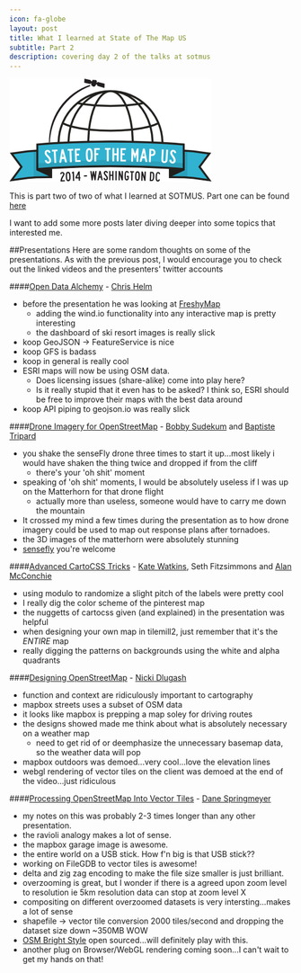 ```yaml
---
icon: fa-globe
layout: post
title: What I learned at State of The Map US
subtitle: Part 2
description: covering day 2 of the talks at sotmus
---
```

[![SOTMUS](/assets/img/logo.png)](http://stateofthemap.us)

This is part two of two of what I learned at SOTMUS. Part one can be found [here](/2014/04/16/state-of-the-map-us-part-1/)

I want to add some more posts later diving deeper into some topics that interested me.

##Presentations
Here are some random thoughts on some of the presentations. As with the previous post, I would encourage you to check out the linked videos and the presenters' twitter accounts

####[Open Data Alchemy](http://stateofthemap.us/session/making-data-alchemy/) - [Chris Helm](https://twitter.com/cwhelm)
* before the presentation he was looking at [FreshyMap](http://freshymap.com/)
    * adding the wind.io functionality into any interactive map is pretty interesting
    * the dashboard of ski resort images is really slick
* koop GeoJSON -> FeatureService is nice
* koop GFS is badass
* koop in general is really cool
* ESRI maps will now be using OSM data.
    * Does licensing issues (share-alike) come into play here?
    * Is it really stupid that it even has to be asked? I think so, ESRI should be free to improve their maps with the best data around
* koop API piping to geojson.io was really slick

####[Drone Imagery for OpenStreetMap](http://stateofthemap.us/session/future-relationship-between-osm-and-uavs/) - [Bobby Sudekum](https://twitter.com/bobws) and [Baptiste Tripard]()
* you shake the senseFly drone three times to start it up...most likely i would have shaken the thing twice and dropped if from the cliff
    * there's your 'oh shit' moment
* speaking of 'oh shit' moments, I would be absolutely useless if I was up on the Matterhorn for that drone flight
    * actually more than useless, someone would have to carry me down the mountain
* It crossed my mind a few times during the presentation as to how drone imagery could be used to map out response plans after tornadoes.
* the 3D images of the matterhorn were absolutely stunning
* [sensefly](http://www.sensefly.com) you're welcome

####[Advanced CartoCSS Tricks](http://stateofthemap.us/session/advanced-cartocss-tricks/) - [Kate Watkins](https://twitter.com/kateyw), Seth Fitzsimmons and [Alan McConchie](https://twitter.com/mappingmashups)
* using modulo to randomize a slight pitch of the labels were pretty cool
* I really dig the color scheme of the pinterest map
* the nuggetts of cartocss given (and explained) in the presentation was helpful
* when designing your own map in tilemill2, just remember that it's the *ENTIRE* map
* really digging the patterns on backgrounds using the white and alpha quadrants

####[Designing OpenStreetMap](http://stateofthemap.us/session/designing-openstreetmap/) - [Nicki Dlugash](https://twitter.com/nickidlugash)
* function and context are ridiculously important to cartography
* mapbox streets uses a subset of OSM data
* it looks like mapbox is prepping a map soley for driving routes
* the designs showed made me think about what is absolutely necessary on a weather map
    * need to get rid of or deemphasize the unnecessary basemap data, so the weather data will pop
* mapbox outdoors was demoed...very cool...love the elevation lines
* webgl rendering of vector tiles on the client was demoed at the end of the video...just ridiculous

####[Processing OpenStreetMap Into Vector Tiles](http://stateofthemap.us/session/processing-openstreetmap-into-vector-tiles/) - [Dane Springmeyer](https://twitter.com/springmeyer)
* my notes on this was probably 2-3 times longer than any other presentation.
* the ravioli analogy makes a lot of sense.
* the mapbox garage image is awesome.
* the entire world on a USB stick. How f'n big is that USB stick??
* working on FileGDB to vector tiles is awesome!
* delta and zig zag encoding to make the file size smaller is just brilliant.
* overzooming is great, but I wonder if there is a agreed upon zoom level to resolution ie 5km resolution data can stop at zoom level X
* compositing on different overzoomed datasets is very intersting...makes a lot of sense
* shapefile -> vector tile conversion 2000 tiles/second and dropping the dataset size down ~350MB WOW
* [OSM Bright Style](https://github.com/mapbox/osm-bright.tm2) open sourced...will definitely play with this.
* another plug on Browser/WebGL rendering coming soon...I can't wait to get my hands on that!
